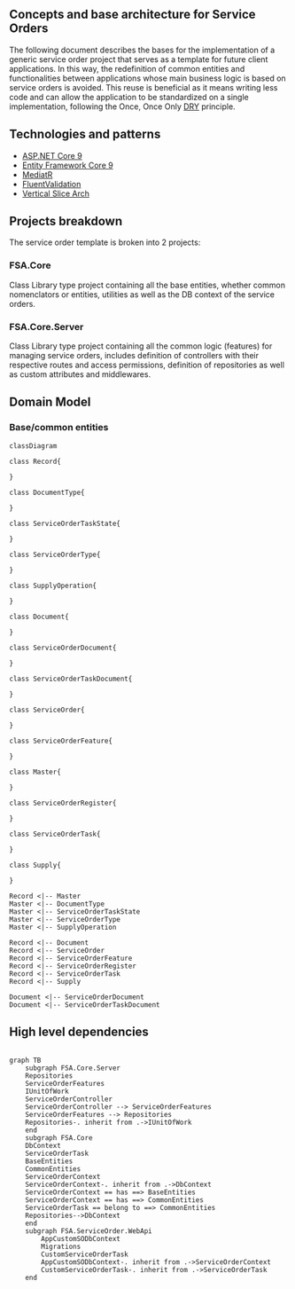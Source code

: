 ## Concepts and base architecture for Service Orders

The following document describes the bases for the implementation of a generic service order project that serves as a template for future client applications. In this way, the redefinition of common entities and functionalities between applications whose main business logic is based on service orders is avoided. This reuse is beneficial as it means writing less code and can allow the application to be standardized on a single implementation, following the Once, Once Only [DRY](https://en.wikipedia.org/wiki/Don%27t_repeat_yourself) principle.

## Technologies and patterns

* [ASP.NET Core 9](https://docs.microsoft.com/en-us/aspnet/core/introduction-to-aspnet-core)
* [Entity Framework Core 9](https://docs.microsoft.com/en-us/ef/core/)
* [MediatR](https://github.com/jbogard/MediatR)
* [FluentValidation](https://fluentvalidation.net/)
* [Vertical Slice Arch](https://learn.microsoft.com/en-us/archive/msdn-magazine/2016/september/asp-net-core-feature-slices-for-asp-net-core-mvc)

## Projects breakdown

The service order template is broken into 2 projects:

### FSA.Core

Class Library type project containing all the base entities, whether common nomenclators or entities, utilities as well as the DB context of the service orders.

### FSA.Core.Server

Class Library type project containing all the common logic (features) for managing service orders, includes definition of controllers with their respective routes and access permissions, definition of repositories as well as custom attributes and middlewares.

## Domain Model
### Base/common entities

```mermaid
classDiagram

class Record{
    
}

class DocumentType{
    
}

class ServiceOrderTaskState{
    
}

class ServiceOrderType{
    
}

class SupplyOperation{
    
}

class Document{
    
}

class ServiceOrderDocument{
    
}

class ServiceOrderTaskDocument{
    
}

class ServiceOrder{
    
}

class ServiceOrderFeature{
    
}

class Master{
    
}

class ServiceOrderRegister{
    
}

class ServiceOrderTask{
    
}

class Supply{
     
}

Record <|-- Master
Master <|-- DocumentType
Master <|-- ServiceOrderTaskState
Master <|-- ServiceOrderType
Master <|-- SupplyOperation

Record <|-- Document
Record <|-- ServiceOrder
Record <|-- ServiceOrderFeature
Record <|-- ServiceOrderRegister
Record <|-- ServiceOrderTask
Record <|-- Supply

Document <|-- ServiceOrderDocument
Document <|-- ServiceOrderTaskDocument

```

## High level dependencies

```mermaid

graph TB
    subgraph FSA.Core.Server
    Repositories
    ServiceOrderFeatures
    IUnitOfWork
    ServiceOrderController
    ServiceOrderController --> ServiceOrderFeatures
    ServiceOrderFeatures --> Repositories
    Repositories-. inherit from .->IUnitOfWork
    end
    subgraph FSA.Core
    DbContext
    ServiceOrderTask
    BaseEntities
    CommonEntities
    ServiceOrderContext
    ServiceOrderContext-. inherit from .->DbContext
    ServiceOrderContext == has ==> BaseEntities
    ServiceOrderContext == has ==> CommonEntities
    ServiceOrderTask == belong to ==> CommonEntities
    Repositories-->DbContext
    end
    subgraph FSA.ServiceOrder.WebApi
        AppCustomSODbContext
        Migrations
        CustomServiceOrderTask
        AppCustomSODbContext-. inherit from .->ServiceOrderContext
        CustomServiceOrderTask-. inherit from .->ServiceOrderTask
    end

```